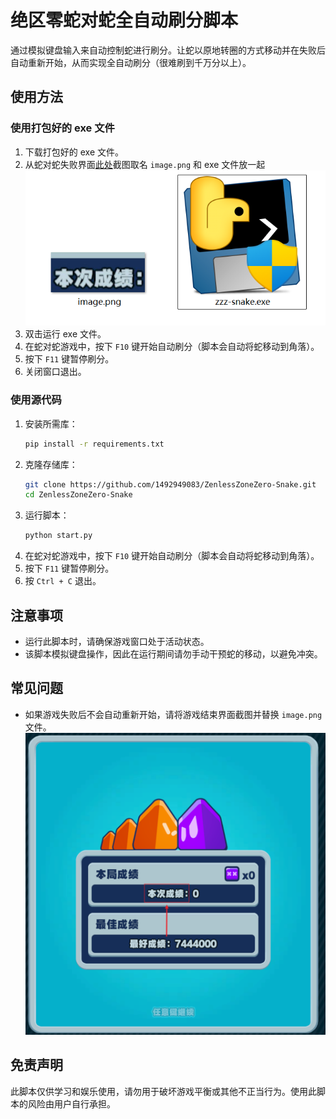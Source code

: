 # 绝区零蛇对蛇全自动刷分脚本

通过模拟键盘输入来自动控制蛇进行刷分。让蛇以原地转圈的方式移动并在失败后自动重新开始，从而实现全自动刷分（很难刷到千万分以上）。

## 使用方法

### 使用打包好的 exe 文件

1. 下载打包好的 exe 文件。
2. 从蛇对蛇失败界面[此处](doc/img/1.png)截图取名 `image.png` 和 exe 文件放一起![s](doc/img/2.png)
3. 双击运行 exe 文件。
4. 在蛇对蛇游戏中，按下 `F10` 键开始自动刷分（脚本会自动将蛇移动到角落）。
5. 按下 `F11` 键暂停刷分。
6. 关闭窗口退出。

### 使用源代码

1. 安装所需库：
   ```sh
   pip install -r requirements.txt
   ```
2. 克隆存储库：
   ```sh
   git clone https://github.com/1492949083/ZenlessZoneZero-Snake.git
   cd ZenlessZoneZero-Snake
   ```
3. 运行脚本：
   ```sh
   python start.py
   ```
4. 在蛇对蛇游戏中，按下 `F10` 键开始自动刷分（脚本会自动将蛇移动到角落）。
5. 按下 `F11` 键暂停刷分。
6. 按 `Ctrl + C` 退出。

## 注意事项

- 运行此脚本时，请确保游戏窗口处于活动状态。
- 该脚本模拟键盘操作，因此在运行期间请勿手动干预蛇的移动，以避免冲突。

## 常见问题

- 如果游戏失败后不会自动重新开始，请将游戏结束界面截图并替换 `image.png` 文件。
  ![image](doc/img/1.png)

## 免责声明

此脚本仅供学习和娱乐使用，请勿用于破坏游戏平衡或其他不正当行为。使用此脚本的风险由用户自行承担。

